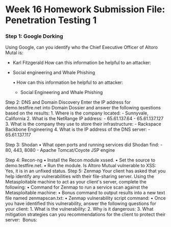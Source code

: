 # Week 16 Homework Submission File: Penetration Testing 1

### Step 1: Google Dorking
Using Google, can you identify who the Chief Executive Officer of Altoro Mutal is:
- Karl Fitzgerald
How can this information be helpful to an attacker:
- Social engineering and Whale Phishing

	•	How can this information be helpful to an attacker:
    - Social Engineering and Whale Phishing

Step 2: DNS and Domain Discovery
Enter the IP address for demo.testfire.net into Domain Dossier and answer the following questions based on the results:
	1.	Where is the company located:
    - Sunnyvale, California
	2.	What is the NetRange IP address:
    - 65.61.137.64 - 65.61.137.127
	3.	What is the company they use to store their infrastructure:
    - Rackspace Backbone Engineering
	4.	What is the IP address of the DNS server:
    - 65.61.137.117

Step 3: Shodan
	•	What open ports and running services did Shodan find:
		- 80, 443, 8080
		- Apache Tomcat/Coyote JSP engine

Step 4: Recon-ng
	•	Install the Recon module xssed.
	•	Set the source to demo.testfire.net.
	•	Run the module.
Is Altoro Mutual vulnerable to XSS: Yes, it is in an unfixed status.
Step 5: Zenmap
Your client has asked that you help identify any vulnerabilities with their file-sharing server. Using the Metasploitable machine to act as your client's server, complete the following:
	•	Command for Zenmap to run a service scan against the Metasploitable machine:
	•	Bonus command to output results into a new text file named zenmapscan.txt:
	•	Zenmap vulnerability script command:
	•	Once you have identified this vulnerability, answer the following questions for your client:
	1.	What is the vulnerability:
	2.	Why is it dangerous:
	3.	What mitigation strategies can you recommendations for the client to protect their server: 
Bonus:
